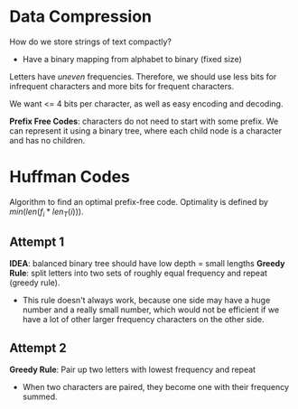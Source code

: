 # Data Compression
How do we store strings of text compactly?
- Have a binary mapping from alphabet to binary (fixed size)

Letters have *uneven* frequencies. Therefore, we should use less bits for infrequent characters and more bits for frequent characters.

We want <= 4 bits per character, as well as easy encoding and decoding.

**Prefix Free Codes**: characters do not need to start with some prefix.
We can represent it using a binary tree, where each child node is a character and has no children.

# Huffman Codes
Algorithm to find an optimal prefix-free code. Optimality is defined by $min(len(f_i * len_T(i)))$. 

## Attempt 1
**IDEA**: balanced binary tree should have low depth = small lengths
**Greedy Rule**: split letters into two sets of roughly equal frequency and repeat (greedy rule).
- This rule doesn't always work, because one side may have a huge number and a really small number, which would not be efficient if we have a lot of other larger frequency characters on the other side.

## Attempt 2
**Greedy Rule**: Pair up two letters with lowest frequency and repeat
- When two characters are paired, they become one with their frequency summed.